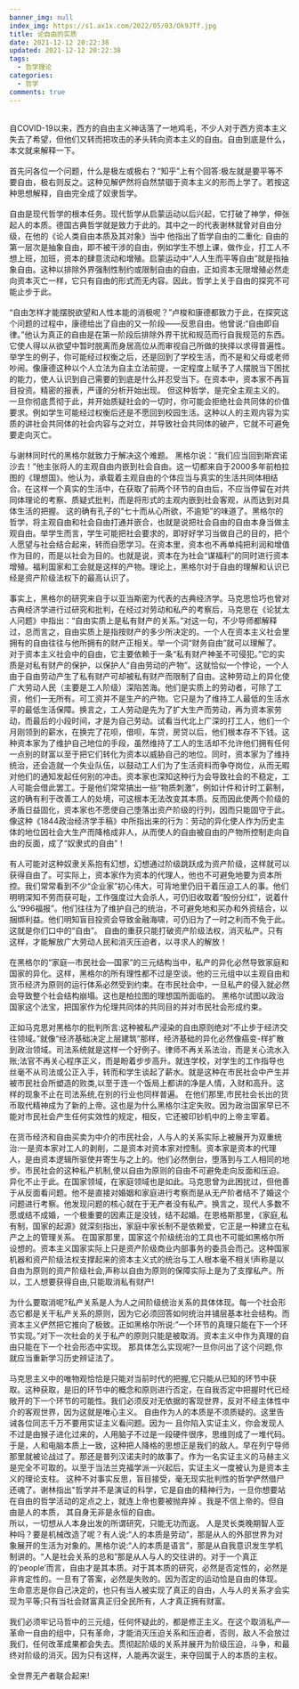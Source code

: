 ```yaml
---
banner_img: null
index_img: https://s1.ax1x.com/2022/05/03/Ok9JTf.jpg
title: 论自由的实质
date: 2021-12-12 20:22:38
updated: 2021-12-12 20:22:38
tags:
  - 哲学理论
categories:
  - 哲学
comments: true
---
```

\
自COVID-19以来，西方的自由主义神话落了一地鸡毛，不少人对于西方资本主义失去了希望，但他们又转而把攻击的矛头转向资本主义的自由。自由到底是什么，本文就来解释一下。\
\
首先问各位一个问题，什么是极左或极右？“知乎”上有个回答:极左就是要平等不要自由，极右则反之。这种见解俨然将自然禁锢于资本主义的形而上学了。若按这种思想解释，自由完全成了奴隶哲学。\
\
自由是现代哲学的根本任务。现代哲学从启蒙运动以后兴起，它打破了神学，伸张起人的本质。德国古典哲学就是致力于此的。其中之一的代表谢林就曾对自由分级，在他的《论人类自由本质及其对象》当中 他指出了哲学自由的二重化: 自由的第一层次是抽象自由，即不被干涉的自由，例如学生不想上课，做作业，打工人不想上班，加班，资本的肆意流动和增殖。启蒙运动中“人人生而平等自由”就是指抽象自由。这种以排除外界强制性制约或限制自由的自由，正如资本无限增殖必然走向资本灭亡一样，它只有自由的形式而无内容。因此，哲学上关于自由的探究不可能止步于此。\
\
“自由怎样才能摆脱欲望和人性本能的消极呢？”卢梭和康德都致力于此，在探究这个问题的过程中，康德给出了自由的又一阶段——反思自由。他曾说:“自由即自律。”他认为真正的自由是在第一阶段后排除外界干扰和规范而行自我规范的东西。它使人得以从欲望中暂时脱离而身居高位从而审视自己所做的抉择以求得普遍性。举学生的例子，你可能经过权衡之后，还是回到了学校生活，而不是和父母或老师吵闹。像康德这种以个人立法为自主立法前提，一定程度上赋予了人摆脱当下困扰的能力，使人认识到自己需要的到底是什么并忍受当下。在资本中，资本家不再盲目投资。精密的报表，严谨的分析开始出现。 但这种哲学，是完全主观主义的。一旦你彻底贯彻于此，并开始质疑社会的一切时，你可能会拒绝社会共同体的价值要求。例如学生可能经过权衡后还是不愿回到校园生活。这种以人的主观内容为实质的讲社会共同体的社会内容与之对立，并导致社会共同体的破产，它就不可避免要走向灭亡。\
\
与谢林同时代的黑格尔就致力于解决这个难题。 黑格尔说：“我们应当回到斯宾诺沙去！”他主张将人的主观自由内嵌到社会自由。这一切都来自于2000多年前柏拉图的《理想国》。他认为，承载着主观自由的个体应当与真实的生活共同体相结合。在这样一个真实的生活中，在获取了前两个环节的自由后，不应当停留在对共同体理论的考察、质疑式批判，而是将形式的主观内嵌到社会客观，从而达到对具体生活的把握。 这的确有孔子的“七十而从心所欲，不逾矩”的味道了。黑格尔的哲学，将主观自由和社会自由打通并嵌合，也就是说把社会自由的自由本身当做主观自由。举学生而言，学生可能把社会要求的，即好好学习当做自己的目的，把个人愿望与社会结合起来，转而自愿学习。在资本里，资本也不再单纯把利润和增值作为目的，而是以社会为目的。也就是说，资本在为社会“谋福利”的同时进行资本增殖。福利国家和工会就是这样的产物。理论上，黑格尔对于自由的理解和认识已经是资产阶级法权下的最高认识了。\
\
事实上，黑格尔的研究来自于以亚当斯密为代表的古典经济学。马克思恰巧也曾对古典经济学进行过研究和批判，在经过对劳动和私产的考察后，马克思在《论犹太人问题》中指出：“自由实质上是私有财产的关系。”对这一句，不少导师都解释过，总而言之，自由实质上是指按财产的多少所决定的。一个人在资本主义社会里拥有的自由往往与他所拥有的财产正相关。举一个词“财务自由”就可以理解了。 对于资本主义社会中的自由，它主要依赖于一条“私有财产神圣不可侵犯。”它的实质是对私有财产的保护，以保护人“自由劳动的产物”。这就恰似一个悖论，一个人由于自由劳动产生了私有财产可却被私有财产而限制了自由。这种劳动上的异化使广大劳动人民（主要是工人阶级）深陷苦海。他们是实质上的劳动者，可除了工资，他们一无所有。可工资并不是生产的产物。它只是为了维持工人最低的生活水平的最低生活保障。换言之，工人劳动是先为了扩大生产而劳动，再为资本家劳动，而最后的小段时间，才是为自己劳动。试看当代北上广深的打工人，他们一个月刚领到的薪水，在换完了花呗，借呗，车贷，房贷以后，他们根本存不下钱。这种资本家为了维护自己地位的手段，虽然维持了工人的生活却不允许他们拥有任何一点别的财富以至于把它们转化为资本以威胁自己的地位。同时，资本家为了维持统治，还会造就一个失业队伍，以鼓动工人们为了生活资料而争夺岗位，从而无暇对他们的通知发起任何别的冲击。资本家也深知这种行为会导致社会的不稳定，工人可能会借此罢工。于是他们常常搞出一些“物质刺激”，例如计件和计时工薪制，这的确有利于改善工人的处境，可这根本无法改变其本质。反而因此使两个阶级的矛盾日益固化，资本家也不愿使自己堕落出资产阶级的行列，因而只能固守于此。像这种《1844政治经济学手稿》中所指出来的行为：劳动的异化使人作为历史主体的地位因社会大生产而降格成非人，从而使人的自由被自由的产物所控制走向自由的反面，成了“奴隶式的自由”！\
\
有人可能对这种奴隶关系抱有幻想，幻想通过阶级跳跃成为资产阶级，这样就可以获得自由了。可实际上，资本家作为资本的代理人，他也不可避免地要为资本所控。我们常常看到不少“企业家”初心伟大，可背地里仍旧干着压迫工人的事。他们明明深知不劳而获可耻，工作强度过大会杀人，可仍旧收取着“股份分红”，说着什么“996福报”。他们往往为了维护自己的统治，不可避免地和买办和外资结合，以捆绑利益。他们明知盲目投资会导致金融海啸，可仍旧为了一时之利而不免于此。这就是你们口中的“自由”。 自由的重获只能打破资产阶级法权，消灭私产。只有这样，才能解放广大劳动人民和消灭压迫者，以寻求人的解放！\
\
在黑格尔的“家庭—市民社会—国家”的三元结构当中，私产的异化必然导致家庭和国家的异化。这样，黑格尔的所有理性都不过是空谈。他的三元组中以主观自由和货币经济为原则的运行体系必然受到约束。在市民社会中，一旦私产的侵入就必然会导致整个社会结构崩塌。这也是柏拉图的理想国所面临的。 黑格尔试图以政治国家这个法宝，把国家作为伦理共同体的共同目的并对市民社会形成约束。\
\
正如马克思对黑格尔的批判所言:这种被私产浸染的自由原则绝对“不止步于经济交往领域。”就像“经济基础决定上层建筑”那样，经济基础的异化必然像癌变-样扩散到政治领域。司法系统就是这样一个好例子。律师不再关系法治，而是关心流水入账;法官不再关心程序正义，而是盼着步步高升。就连学校，对学生的工作指导也丝毫不从司法或公正入手，转而和学生谈起了薪水。就是这种在市民社会中产生并被市民社会所塑造的败类,以至于连一个饭局上都讲的净是人情，入财和高升。这样的现象不止在司法系统,在别的行业也同样普遍。 在他们那里,市民社会长出的货币取代精神成为了新的上帝。这也是为什么黑格尔注定失败。因为政治国家早已不能对市民社会产生任何实效性的规定，相反，它还被印钞机中的上帝主宰着。\
\
在货币经济和自由买卖为中介的市民社会，人与人的关系实际上被展开为双重统治:一是资本家对工人的剥削，二是资本对资本家对控制。资本家是资本的代理人，是由资本逻辑所驱使并寄生与之上的。他们必然倒台，堕落到与工人相同的地步。市民社会的这种私产机制,使以自由为原则的自由不可避免走向反面和压迫。 异化不止于此。在国家领域，在家庭领域也是如此。马克思曾为此困扰过，但他善于从反面看问题。他不是直接对婚姻和家庭进行考察而是从无产阶者结不了婚这个问题进行考察。他发现问题的核心就在于无产者没有私产。换言之，现代人多数不愿或结不成婚，一个极重要的因素正是没钱，结不起婚。在恩格斯那里，《家庭,私有制，国家的起源》就深刻指出，家庭中家长制不是依赖爱，它正是一种建立在私产之上的管理关系。 在国家那里，国家这个阶级统治的工具也不可能如黑格尔所设想的。资本主义国家实际上只是资产阶级商业内部事务的委员会而己。这种国家机器和资产阶级法权支撑起来的资本主义式的统治与工人根本毫不相关!声称是以自由为原则的资产阶级社会,声称以自由为原则的保障实际上是为了支撑私产。所以，工人想要获得自由,只能取消私有财产!\
\
为什么要取消呢?私产关系是人为人之间阶级统治关系的具体体现。每一个社会形态它都是关干私产关系的原则，因为它必须回答如何统治并铺层基本社会结构。而资本主义俨然把它推向了极致。正如黑格尔所说:”一个环节的真理只能在下一个环节实现。”对下一次社会的关于私产的原则只能是被取消。资本主义中作为真理的自由只能在下一个社会形态中实现。 那具体怎么实现呢?一旦你问出了这个问题,你就应当重新学习历史辨证法了。\
\
马克思主义中的唯物观恰恰是只能对当前时代的把握,它只能从已知的环节中获取。这种获取，是旧的环节中的概念和原则进行否定，在自我否定中把握时代已经敞开的下一个环节的可能性。我们必须反对无依据的客现世界，反对不经主体性中介的客观世界，因为这就是唯心主义。 自由作为人的本质是不须质疑的。这里告诫各位同志千万不要用实证主义看问题。因为一 且你陷入实证主义，你会发现人不过是由猴子进化过来的，人用脑子不过是一段硬件很序，思维则成了一堆代码。于是，人和电脑本质上一致，这种把人降格的思想正是我们的敌人。早在列宁导师那里就被论战过了。那还是普列汉诺夫时的故事了。作为一名实证主义的马赫主义是完全不可取的。以至于当法兰克福学派一兴起后，实证主义一度被认为是资本主义的理论支柱。 这种不对事实反思，盲目接受，毫无现实批判性的哲学俨然借尸还魂了。谢林指出"哲学并不是演证的科学，它是自由的精神行为，一旦你想要站在自由的哲学活动的定点之上，就连上帝也要被抛弃掉 。我是不信上帝的。但自由是人的本质， 其自身无非是永恒的自由。\
所以，一切想从人本身出发的所谓研究，只能无功而返。 人是灵长类晚期智人亚种吗？要是机械改造了呢？有人说:“人的本质是劳动”，那是从人的外部世界为对象展开的生活为对象的。黑格尔说:“人的本质是语言”，那是从自我意识发生学机制讲的。“人是社会关系的总和”那是从人与人的交往讲的。对于一个真正的‘people’而言，自由才是其本质。对于其本质的研究，必然是否定性的，必然是非肯定性的。一旦有了答案，必然是失败的。因为否定的运动恰是自由的体现。 生命意志是你自己决定的，也只有当人被实现了真正的自由，人与人的关系才会实现为平等;只有当社会财富真正归全民所有，人才真正拥有财富。\
\
我们必须牢记马哲中的三元组，任何怀疑此的，都是修正主义。在这个取消私产—革命一自由的组中，只有革命，才能消灭压迫关系和压迫者，否则，敌人不会放过我们，任何改革成果都会失去。贯彻起阶级的关系并展开为阶级压迫，斗争，和最终对阶级的消灭。因为只有这样，人能再次诞生，来夺回属于人的本质的主权。\
\
全世界无产者联合起来!